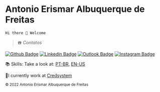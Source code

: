 # Antonio Erismar Albuquerque de Freitas

```
Hi there 👋 Welcome
```

> :phone: *Contatos*

[![Github Badge](https://img.shields.io/badge/-devAlbuquerque-000?style=flat-square&logo=Github&logoColor=white&link=https://github.com/devAlbuquerque)](https://github.com/devAlbuquerque)
[![Linkedin Badge](https://img.shields.io/badge/-Antonio-blue?style=flat-square&logo=Linkedin&logoColor=white&link=https://www.linkedin.com/in/antonioerismar/)](https://www.linkedin.com/in/antonioerismar/)
[![Outlook Badge](https://img.shields.io/badge/contato@albuquerque.eti.br-0078D4?style=flat-square&logo=microsoft-outlook&logoColor=white&link=mailto:contato@albuquerque.eti.br)](mailto:contato@albuquerque.eti.br)
[![Instagram Badge](https://img.shields.io/badge/-@albuquerque_mazza-C13584?style=flat-square&labelColor=C13584&logo=instagram&logoColor=white&link=https://www.instagram.com/albuquerque_mazza/)](https://www.instagram.com/albuquerque_mazza/)
 
:books: Skills: Take a look at: [PT-BR](https://github.com/devAlbuquerque/curriculum-vitae/blob/master/README.md), [EN-US](https://github.com/devAlbuquerque/curriculum-vitae/blob/master/README-EN-US.md)

:briefcase:I currently work at [Credsystem](https://www.credsystem.com.br/)



<sub> ©️ 2022 Antonio Erismar Albuquerque de Freitas </sub>
